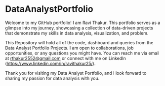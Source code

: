 # DataAnalystPortfolio
Welcome to my GitHub portfolio! I am Ravi Thakur. This portfolio serves as a glimpse into my journey, showcasing a collection of data-driven projects that demonstrate my skills in data analysis, visualization, and problem. 

This Repository will hold all of the code, dashboard and queries from the Data Analyst Portfolio Projects.
I am open to collaborations, job opportunities, or any questions you might have. You can reach me via email at rthakur2552@gmail.com or connect with me on LinkedIn (https://www.linkedin.com/in/ravithakur25/).

Thank you for visiting my Data Analyst Portfolio, and I look forward to sharing my passion for data analysis with you.




